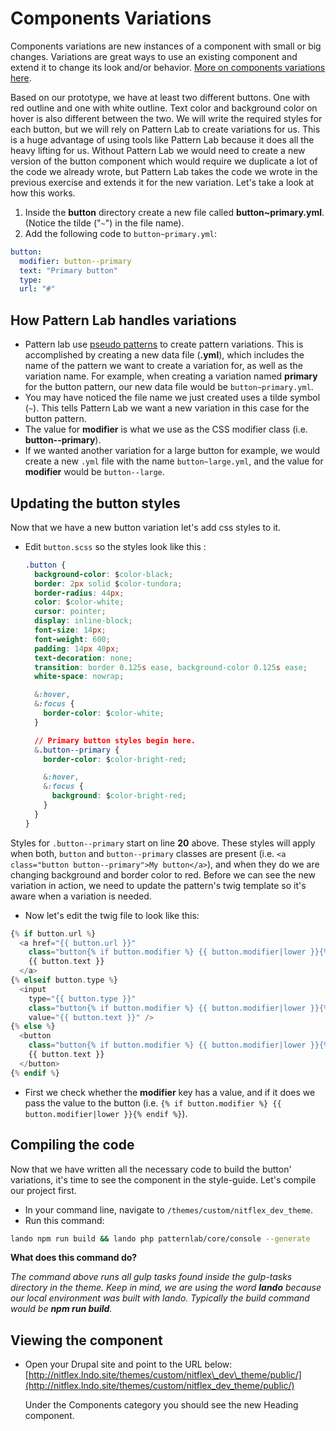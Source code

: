 # Components Variations

Components variations are new instances of a component with small or big changes. Variations are great ways to use an existing component and extend it to change its look and/or behavior. [More on components variations here](http://bradfrost.com/blog/post/pattern-variations/).

Based on our prototype, we have at least two different buttons. One with red outline and one with white outline. Text color and background color on hover is also different between the two. We will write the required styles for each button, but we will rely on Pattern Lab to create variations for us. This is a huge advantage of using tools like Pattern Lab because it does all the heavy lifting for us. Without Pattern Lab we would need to create a new version of the button component which would require we duplicate a lot of the code we already wrote, but Pattern Lab takes the code we wrote in the previous exercise and extends it for the new variation. Let's take a look at how this works.

1. Inside the **button** directory create a new file called **button~primary.yml**. \(Notice the tilde \("`~`"\) in the file name\).
2. Add the following code to `button~primary.yml`:

```yaml
button:
  modifier: button--primary
  text: "Primary button"
  type:
  url: "#"
```

## How Pattern Lab handles variations

* Pattern lab use [pseudo patterns](https://patternlab.io/docs/pattern-pseudo-patterns.html) to create pattern variations. This is accomplished by creating a new data file \(**.yml**\), which includes the name of the pattern we want to create a variation for, as well as the variation name.  For example, when creating a variation named **primary** for the button pattern, our new data file would be `button~primary.yml`.
* You may have noticed the file name we just created uses a tilde symbol \(`~`\). This tells Pattern Lab we want a new variation in this case for the button pattern.
* The value for **modifier** is what we use as the CSS modifier class \(i.e. **button--primary**\).
* If we wanted another variation for a large button for example, we would create a new `.yml` file with the name `button~large.yml`, and the value for **modifier** would be `button--large`.

## Updating the button styles

Now that we have a new button variation let's add css styles to it.

* Edit `button.scss` so the styles look like this :

  ```css
  .button {
    background-color: $color-black;
    border: 2px solid $color-tundora;
    border-radius: 44px;
    color: $color-white;
    cursor: pointer;
    display: inline-block;
    font-size: 14px;
    font-weight: 600;
    padding: 14px 40px;
    text-decoration: none;
    transition: border 0.125s ease, background-color 0.125s ease;
    white-space: nowrap;

    &:hover,
    &:focus {
      border-color: $color-white;
    }

    // Primary button styles begin here.
    &.button--primary {
      border-color: $color-bright-red;

      &:hover,
      &:focus {
        background: $color-bright-red;
      }
    }
  }
  ```

Styles for `.button--primary` start on line **20** above.  These styles will apply when both, `button` and `button--primary` classes are present \(i.e. `<a class="button button--primary">My button</a>`\), and when they do we are changing background and border color to red. Before we can see the new variation in action, we need to update the pattern's twig template so it's aware when a variation is needed.

* Now let's edit the twig file to look like this:

```php
{% if button.url %}
  <a href="{{ button.url }}"
    class="button{% if button.modifier %} {{ button.modifier|lower }}{% endif %}">
    {{ button.text }}
  </a>
{% elseif button.type %}
  <input
    type="{{ button.type }}"
    class="button{% if button.modifier %} {{ button.modifier|lower }}{% endif %}"
    value="{{ button.text }}" />
{% else %}
  <button
    class="button{% if button.modifier %} {{ button.modifier|lower }}{% endif %}">
    {{ button.text }}
  </button>
{% endif %}
```

* First we check whether the **modifier** key has a value, and if it does we pass the value to the button \(i.e. `{% if button.modifier %} {{ button.modifier|lower }}{% endif %}`\).

## Compiling the code

Now that we have written all the necessary code to build the button' variations, it's time to see the component in the style-guide. Let's compile our project first.

* In your command line, navigate to `/themes/custom/nitflex_dev_theme`.
* Run this command:

```bash
lando npm run build && lando php patternlab/core/console --generate
```

**What does this command do?**

_The command above runs all gulp tasks found inside the gulp-tasks directory in the theme. Keep in mind, we are using the word **lando** because our local environment was built with lando. Typically the build command would be **npm run build**._

## Viewing the component

* Open your Drupal site and point to the URL below: [http://nitflex.lndo.site/themes/custom/nitflex\_dev\_theme/public/](http://nitflex.lndo.site/themes/custom/nitflex_dev_theme/public/)

  Under the Components category you should see the new Heading component.


